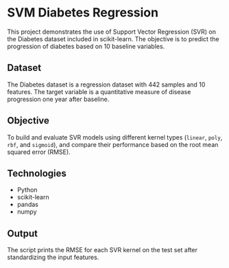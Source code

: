 # SVM Diabetes Regression

This project demonstrates the use of Support Vector Regression (SVR) on the Diabetes dataset included in scikit-learn. The objective is to predict the progression of diabetes based on 10 baseline variables.

## Dataset

The Diabetes dataset is a regression dataset with 442 samples and 10 features. The target variable is a quantitative measure of disease progression one year after baseline.

## Objective

To build and evaluate SVR models using different kernel types (`linear`, `poly`, `rbf`, and `sigmoid`), and compare their performance based on the root mean squared error (RMSE).

## Technologies

- Python
- scikit-learn
- pandas
- numpy

## Output

The script prints the RMSE for each SVR kernel on the test set after standardizing the input features.

